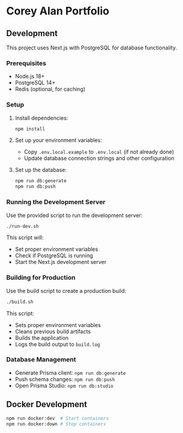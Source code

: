 # Corey Alan Portfolio

## Development

This project uses Next.js with PostgreSQL for database functionality.

### Prerequisites

- Node.js 18+ 
- PostgreSQL 14+
- Redis (optional, for caching)

### Setup

1. Install dependencies:
   ```bash
   npm install
   ```

2. Set up your environment variables:
   - Copy `.env.local.example` to `.env.local` (if not already done)
   - Update database connection strings and other configuration

3. Set up the database:
   ```bash
   npm run db:generate
   npm run db:push
   ```

### Running the Development Server

Use the provided script to run the development server:

```bash
./run-dev.sh
```

This script will:
- Set proper environment variables
- Check if PostgreSQL is running
- Start the Next.js development server

### Building for Production

Use the build script to create a production build:

```bash
./build.sh
```

This script:
- Sets proper environment variables
- Cleans previous build artifacts
- Builds the application
- Logs the build output to `build.log`

### Database Management

- Generate Prisma client: `npm run db:generate`
- Push schema changes: `npm run db:push`
- Open Prisma Studio: `npm run db:studio`

## Docker Development

```bash
npm run docker:dev  # Start containers
npm run docker:down # Stop containers
``` 